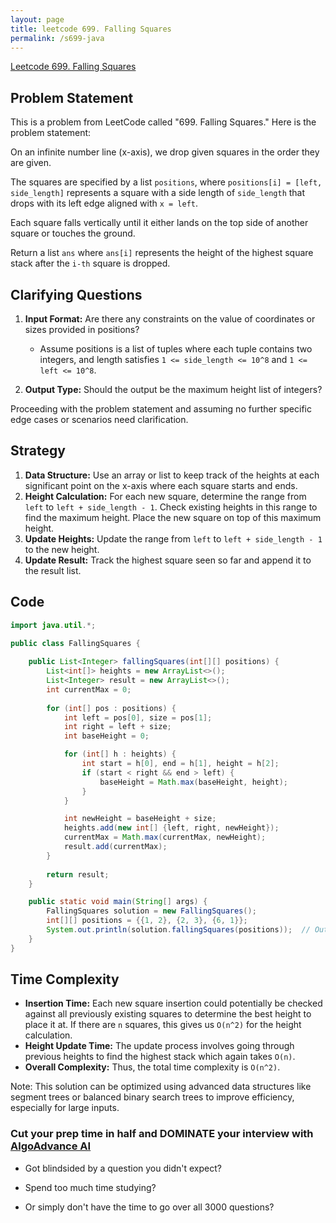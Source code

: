 ```yaml
---
layout: page
title: leetcode 699. Falling Squares
permalink: /s699-java
---
```

[Leetcode 699. Falling Squares](https://algoadvance.github.io/algoadvance/l699)
## Problem Statement

This is a problem from LeetCode called "699. Falling Squares." Here is the problem statement:

On an infinite number line (x-axis), we drop given squares in the order they are given.

The squares are specified by a list `positions`, where `positions[i] = [left, side_length]` represents a square with a side length of `side_length` that drops with its left edge aligned with `x = left`.

Each square falls vertically until it either lands on the top side of another square or touches the ground.

Return a list `ans` where `ans[i]` represents the height of the highest square stack after the `i-th` square is dropped.

## Clarifying Questions

1. **Input Format:** Are there any constraints on the value of coordinates or sizes provided in positions?
   - Assume positions is a list of tuples where each tuple contains two integers, and length satisfies `1 <= side_length <= 10^8` and `1 <= left <= 10^8`.
   
2. **Output Type:** Should the output be the maximum height list of integers?

Proceeding with the problem statement and assuming no further specific edge cases or scenarios need clarification.

## Strategy

1. **Data Structure:** Use an array or list to keep track of the heights at each significant point on the x-axis where each square starts and ends.
2. **Height Calculation:** For each new square, determine the range from `left` to `left + side_length - 1`. Check existing heights in this range to find the maximum height. Place the new square on top of this maximum height.
3. **Update Heights:** Update the range from `left` to `left + side_length - 1` to the new height.
4. **Update Result:** Track the highest square seen so far and append it to the result list.

## Code

```java
import java.util.*;

public class FallingSquares {
    
    public List<Integer> fallingSquares(int[][] positions) {
        List<int[]> heights = new ArrayList<>();
        List<Integer> result = new ArrayList<>();
        int currentMax = 0;
        
        for (int[] pos : positions) {
            int left = pos[0], size = pos[1];
            int right = left + size;
            int baseHeight = 0;

            for (int[] h : heights) {
                int start = h[0], end = h[1], height = h[2];
                if (start < right && end > left) {
                    baseHeight = Math.max(baseHeight, height);
                }
            }

            int newHeight = baseHeight + size;
            heights.add(new int[] {left, right, newHeight});
            currentMax = Math.max(currentMax, newHeight);
            result.add(currentMax);
        }
        
        return result;
    }

    public static void main(String[] args) {
        FallingSquares solution = new FallingSquares();
        int[][] positions = {{1, 2}, {2, 3}, {6, 1}};
        System.out.println(solution.fallingSquares(positions));  // Output: [2, 5, 5]
    }
}
```

## Time Complexity

- **Insertion Time:** Each new square insertion could potentially be checked against all previously existing squares to determine the best height to place it at. If there are `n` squares, this gives us `O(n^2)` for the height calculation.
- **Height Update Time:** The update process involves going through previous heights to find the highest stack which again takes `O(n)`.
- **Overall Complexity:** Thus, the total time complexity is `O(n^2)`.

Note: This solution can be optimized using advanced data structures like segment trees or balanced binary search trees to improve efficiency, especially for large inputs.


### Cut your prep time in half and DOMINATE your interview with [AlgoAdvance AI](https://algoAdvance.com)

- Got blindsided by a question you didn't expect?

- Spend too much time studying?

- Or simply don't have the time to go over all 3000 questions?

